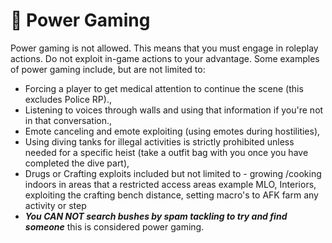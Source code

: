 # 🦾 Power Gaming

Power gaming is not allowed. This means that you must engage in roleplay actions. Do not exploit in-game actions to your advantage. Some examples of power gaming include, but are not limited to:

* Forcing a player to get medical attention to continue the scene (this excludes Police RP).,
* Listening to voices through walls and using that information if you're not in that conversation.,
* Emote canceling and emote exploiting (using emotes during hostilities),
* Using diving tanks for illegal activities is strictly prohibited unless needed for a specific heist (take a outfit bag with you once you have completed the dive part),
* Drugs or Crafting exploits included but not limited to - growing /cooking indoors in areas that a restricted access areas example MLO, Interiors, exploiting the crafting bench distance, setting macro's to AFK farm any activity or step
* ***You CAN NOT search bushes by spam tackling to try and find someone*** this is considered power gaming. 
